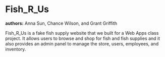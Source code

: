 # Fish_R_Us
**authors:** Anna Sun, Chance Wilson, and Grant Griffith  
  
Fish_R_Us is a fake fish supply website that we built for a Web Apps class project. 
It allows users to browse and shop for fish and fish supplies and it also provides an admin panel to manage the store, users, employees, and inventory. 
